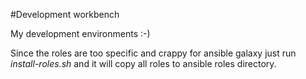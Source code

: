 #Development workbench

My development environments :-)

Since the roles are too specific and crappy for ansible galaxy just run *install-roles.sh* and it will copy all roles to ansible roles directory.
